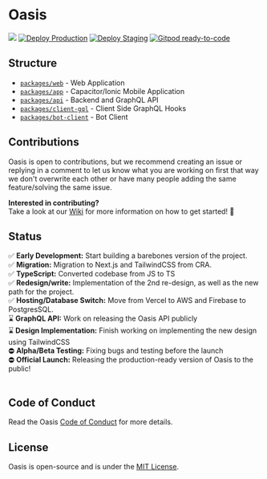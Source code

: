 # Oasis

<img src='https://img.shields.io/badge/License-MIT-blue.svg' > [![Deploy Production](https://github.com/oasis-sh/oasis/actions/workflows/prod_deploy.yml/badge.svg)](https://github.com/oasis-sh/oasis/actions/workflows/prod_deploy.yml) [![Deploy Staging](https://github.com/oasis-sh/oasis/actions/workflows/dev_deploy.yml/badge.svg)](https://github.com/oasis-sh/oasis/actions/workflows/dev_deploy.yml)
[![Gitpod ready-to-code](https://img.shields.io/badge/Gitpod-ready%20to%20code-blue?logo=gitpod)](https://gitpod.io/#https://github.com/oasis-sh/oasis)

## Structure
- [`packages/web`](/packages/web) - Web Application
- [`packages/app`](/packages/app) - Capacitor/Ionic Mobile Application
- [`packages/api`](/packages/api) - Backend and GraphQL API
- [`packages/client-gql`](/packages/client-gql) - Client Side GraphQL Hooks
- [`packages/bot-client`](/packages/bot-client) - Bot Client

## Contributions
Oasis is open to contributions, but we recommend creating an issue or replying in a comment to let us know what you are working on first that way we don't overwrite each other or have many people adding the same feature/solving the same issue. <br/>

**Interested in contributing?** <br/>
Take a look at our [Wiki](https://github.com/oasis-sh/oasis/wiki) for more information on how to get started! 🎉

## Status
✅ **Early Development:** Start building a barebones version of the project. <br>
✅ **Migration:** Migration to Next.js and TailwindCSS from CRA. <br>
✅ **TypeScript:** Converted codebase from JS to TS<br>
✅ **Redesign/write:** Implementation of the 2nd re-design, as well as the new path for the project. <br>
✅ **Hosting/Database Switch:** Move from Vercel to AWS and Firebase to PostgresSQL. <br>
⌛️ **GraphQL API:** Work on releasing the Oasis API publicly <br>
⌛️ **Design Implementation:** Finish working on implementing the new design using TailwindCSS <br>
⛔︎ **Alpha/Beta Testing:** Fixing bugs and testing before the launch <br>
⛔︎ **Official Launch:** Releasing the production-ready version of Oasis to the public! <br><br>

## Code of Conduct
Read the Oasis [Code of Conduct](/docs/guidelines/CODE_OF_CONDUCT.md) for more details.

## License
Oasis is open-source and is under the [MIT License](LICENSE).
